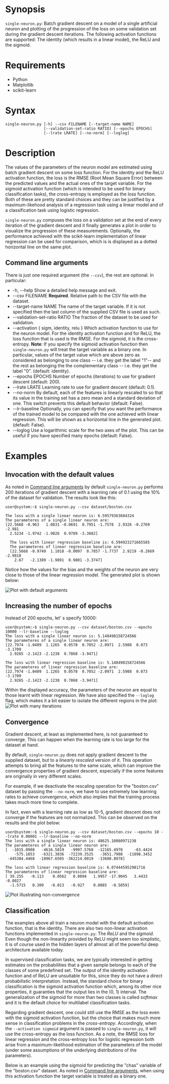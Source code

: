 # Synopsis
`single-neuron.py`: Batch gradient descent on a model of a single artificial neuron and plotting of the progression of the loss on some validation set during the gradient descent iterations. The following activation functions are supported: The identity (which results in a linear model), the ReLU and the sigmoid. 

# Requirements
* Python
* Matplotlib
* scikit-learn

# Syntax
```
single-neuron.py [-h] --csv FILENAME [--target-name NAME]
                 [--validation-set-ratio RATIO] [--epochs EPOCHS]
                 [--lrate LRATE] [--no-norm] [--loglog]
```

# Description

The values of the parameters of the neuron model are estimated using batch gradient descent on some loss function. For the identity and the ReLU activation function, the loss is the RMSE (Root Mean Square Error) between the predicted values and the actual ones of the target variable. For the sigmoid activation function (which is intended to be used for binary classification tasks), the cross-entropy is employed as the loss function. Both of these are pretty standard choices and they can be justified by a maximum-likehood analysis of a regression task using a linear model and of a classification task using logistic regression.

`single-neuron.py` compuses the loss on a validation set at the end of every iteration of the gradient descent and it finally generates a plot in order to visualize the progression of these measurements.  Optionally, the performance achieved with the scikit-learn implementation of linear regression can be used for comparison, which is is displayed as a dotted horizontal line on the same plot.

## Command line arguments

There is just one required argument (the `--csv`), the rest are optional. In particular:

* -h, --help
Show a detailed help message and exit.
* --csv FILENAME
**Required**. Relative path to the CSV file with the dataset.
* --target-name NAME
The name of the target variable. If it is not specified then the last column of the supplied CSV file is used as such.
* --validation-set-ratio RATIO
The fraction of the dataset to be used for validation.
* --activation { sigm, identity, relu } 
Which activation function to use for the neuron model. For the identity activation function and for ReLU, the loss function that is used is the RMSE. For the sigmoid, it is the cross-entropy. **Note**: If you specify the sigmoid activation function then `single-neuron.py` will treat the target variable as a binary one. In particular, values of the target value which are above zero as considered as belonging to one class -- i.e. they get the label "1"-- and the rest as belonging the the complementary class -- i.e. they get the label "0". (default: identity).
* --epochs EPOCHS
Number of epochs (iterations) to use for gradient descent (default: 200).
* --lrate LRATE
Learning rate to use for gradient descent (default: 0.1).
* --no-norm
By default, each of the features is linearly rescaled to so that its value in the training set has a zero mean and a standard deviation of one. This switch prevents this default behavior (default: False).
* --lr-baseline
Optionally, you can specify that you want the performance of the trained model to be compared with the one achieved with linear regression. This will be shown as a horizontal line in the generated plot.  (default: False).
*  --loglog
Use a logarithmic scale for the two axes of the plot. This can be useful if you have specified many epochs (default: False).

# Examples

## Invocation with the default values 

As noted in [Command line arguments](#command-line-arguments) by default `single-neuron.py` performs 200 iterations of gradient descent with a learning rate of 0.1 using the 10% of the dataset for validation. The results look like this:
```console
user@system:~$ single-neuron.py --csv dataset/boston.csv

The loss with a single linear neuron is: 6.59579363684324
The parameteres of a single linear neuron are: 
[22.5668 -0.963   1.0831 -0.0691  0.7951 -1.7578  2.9326 -0.2769 -2.981
  2.5234 -1.9742 -1.9826  0.9789 -3.3682]

  The loss with linear regression baseline is: 6.594923271665585
  The parameteres of linear regression baseline are: 
  [22.5668 -0.9749  1.1018 -0.0097  0.7857 -1.7737  2.9219 -0.2669 -2.9818
    2.67   -2.1389 -1.9891  0.9801 -3.3747]
```

Notice how the values for the bias and the weights of the neuron are very close to those of the linear regression model. The generated plot is shown below:

![Plot with default arguments](examples/default-parameters.png)

## Increasing the number of epochs

Instead of 200 epochs, let' s specify 10000: 
```console
user@system:~$ single-neuron.py --csv dataset/boston.csv --epochs 10000 --lr-baseline --loglog
The loss with a single linear neuron is: 5.148498158724566
The parameteres of a single linear neuron are: 
[22.7974 -1.0409  1.1265  0.0578  0.7052 -2.0971  2.5988  0.073  -3.1709
  2.9265 -2.1423 -2.1238  0.7868 -3.9471]

The loss with linear regression baseline is: 5.148498158724566
The parameteres of linear regression baseline are: 
[22.7974 -1.0409  1.1265  0.0578  0.7052 -2.0971  2.5988  0.073  -3.1709
  2.9265 -2.1423 -2.1238  0.7868 -3.9471]
````

Within the displayed accuracy, the parameters of the neuron are equal to those learnt with linear regression. We have also specified the `--loglog` flag, which makes it a bit easier to isolate the different regions in the plot:
![Plot with many iterations](examples/epochs-10000-lr-01.png)

## Convergence
Gradient descent, at least as implemented here, is not guaranteed to converge. This can happen when the learning rate is too large for the dataset at hand.

By default, `single-neuron.py` does not apply gradient descent  to the supplied dataset, but to a _linearly rescaled_ version of it. This operation attempts to bring all the features to the same scale, which can improve the convergence properties of gradient descent, especially if the some features are originally in very different scales.

For example, if we deactivate the rescaling operation for the "boston.csv" dataset by passing the `--no-norm`, we have to use extremely low learning rates to achieve convergence, which also implies that the training process takes much more time to complete.

In fact, even with a learning rate as low as 10</sup>-5</sup>, gradient descent does not converge if the features are not normalized. This can be observed on the results and the plot below:

```console
user@system:~$ single-neuron.py --csv dataset/boston.csv --epochs 10 --lrate 0.00001 --lr-baseline --no-norm
The loss with a single linear neuron is: 48625.10860971238
The parameteres of a single linear neuron are: 
[  -1015.0908   -4616.5819   -9997.5768  -12165.4978     -63.4424
    -575.1853   -6321.3836  -72239.3525   -3651.7908  -11098.3452
 -445384.4468  -18967.6505 -362214.0019  -13608.8978]

The loss with linear regression baseline is: 6.074445952981716
The parameteres of linear regression baseline are: 
[ 39.255   -0.113    0.0562   0.0094   1.9957 -17.9045   3.4433  -0.0027
  -1.5715   0.309   -0.013   -0.927    0.0085  -0.5059]
```

![Plot illustrating non-convergence](examples/epochs-10-lr-1e-5-no-norm.png)

## Classification

The examples above all train a neuron model with the default activation function, that is the identity. There are also two non-linear activation functions implemented in `single-neuron.py`: The _ReLU_ and the _sigmoid_. Even though the non-linearity provided by ReLU might seem too simplistic, it is of course used in the hidden layers of almost all of the powerful deep architecture available today.

In supervised classification tasks, we are typically interested in getting estimates on the probabilities that a given sample belongs to each of the classes of some predefined set. The output of the identity activation function and of ReLU are unsuitable for this, since they do not have a direct probabilistic interpretation. Instead, the standard choice for binary classification is the sigmoid activation function which, among its other nice properties, it guaranties that the output lies in the (0, 1) interval. The generalization of the sigmoid for more than two classes is called _softmax_ and it is the default choice for multilabel classification tasks.

Regarding gradient descent, one could still use the RMSE as the loss even with the sigmoid activation function, but the choice that makes much more sense in classification problems in the _cross-entropy_. Accordingly, when the `--activation sigmoid` argument is passed to `single-neuron.py`, it will use the cross-entropy as the loss function. As a note, the RMSE loss for linear regression and the cross-entropy loss for logistic regression both arise from a maximum-likelihood estimation of the parameters of the model (under some assumptions of the underlying distributions of the parameters).

Below is an example using the sigmoid for predicting the "chas" variable of the "boston.csv" dataset. As noted in [Command line arguments](#command-line-arguments), when using this activation function the target variable is treated as a binary one.

